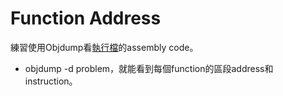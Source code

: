 # Function Address
練習使用Objdump看[執行檔](problem)的assembly code。
 * objdump -d problem，就能看到每個function的區段address和instruction。
